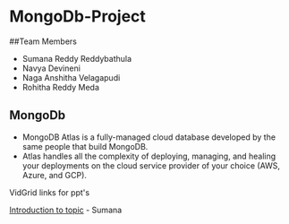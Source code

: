 # MongoDb-Project

##Team Members
- Sumana Reddy Reddybathula
- Navya Devineni
- Naga Anshitha Velagapudi
- Rohitha Reddy Meda

## MongoDb 

- MongoDB Atlas is a fully-managed cloud database developed by the same people that build MongoDB.
- Atlas handles all the complexity of deploying, managing, and healing your deployments on the cloud service provider of your choice (AWS, Azure, and GCP). 



VidGrid links for ppt's

<a href="https://use.vg/gf34Re">Introduction to topic</a> - Sumana

